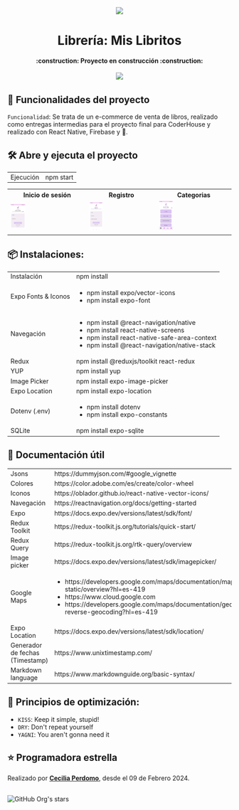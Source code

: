 <p align=center>
    <img 
        src="./assets/MisLibritos.png"
        width="20%"
    >
</p>

<h1 align="center"> Librería: Mis Libritos </h1>

<h4 align="center">
    :construction: Proyecto en construcción :construction:
</h4>

<p align="center">
   <img src="https://img.shields.io/badge/STATUS-EN%20DESAROLLO-green">
</p>

## :hammer: Funcionalidades del proyecto
`Funcionalidad`: Se trata de un e-commerce de venta de libros, realizado como entregas intermedias para el proyecto final para CoderHouse y realizado con React Native, Firebase y 💛.


## 🛠️ Abre y ejecuta el proyecto
<table>
    <tr>
        <td>Ejecución</td>
        <td>npm start</td>
    </tr>
</table>

<table>
    <tr>
        <th>Inicio de sesión</th>
        <th>Registro</th>
        <th>Categorias</th>
    </tr>
    <tr>
        <td><img src="./assets/images/Readme/InicioSesion.jpg" width="20%"></td>
        <td><img src="./assets/images/Readme/Registro.jpg" width="20%"></td>
        <td><img src="./assets/images/Readme/Categorias.jpg" width="20%"></td>
  </tr>
</table>

## 📦 Instalaciones: 
<table>
    <tr>
        <td>Instalación</td>
        <td>npm install</td>
    </tr>
    <tr>
        <td>Expo Fonts & Iconos</td>
        <td>
            <ul>
                <li>npm install expo/vector-icons</li>
                <li>npm install expo-font</li>
            </ul>
        </td>
    </tr>
    <tr>
        <td>Navegación</td>
        <td>
            <ul>
                <li>npm install @react-navigation/native</li>
                <li>npm install react-native-screens </li>
                <li>npm install react-native-safe-area-context</li>
                <li>npm install @react-navigation/native-stack</li>
            </ul>
        </td>
    </tr>
    <tr>
        <td>Redux</td>
        <td>npm install @reduxjs/toolkit react-redux</td>
    </tr>
    <tr>
        <td>YUP</td>
        <td>npm install yup</td>
    </tr>
    <tr>
        <td>Image Picker</td>
        <td>npm install expo-image-picker</td>
    </tr>
    <tr>
        <td>Expo Location</td>
        <td>npm install expo-location</td>
    </tr>
    <tr>
        <td>Dotenv (.env)</td>
        <td>
            <ul>
                <li>npm install dotenv</li>
                <li>npm install expo-constants</li>
            </ul>
        </td>
    </tr>
    <tr>
        <td>SQLite</td>
        <td>npm install expo-sqlite</td>
    </tr>
</table>

## 📃 Documentación útil
<table>
    <tr>
        <td>Jsons</td>
        <td>https://dummyjson.com/#google_vignette</td>
    </tr>
    <tr>
        <td>Colores</td>
        <td>https://color.adobe.com/es/create/color-wheel</td>
    </tr>
    <tr>
        <td>Iconos</td>
        <td>https://oblador.github.io/react-native-vector-icons/</td>
    </tr>
    <tr>
        <td>Navegación</td>
        <td>https://reactnavigation.org/docs/getting-started</td>
    </tr>
    <tr>
        <td>Expo</td>
        <td>https://docs.expo.dev/versions/latest/sdk/font/</td>
    </tr>
    <tr>
        <td>Redux Toolkit</td>
        <td>https://redux-toolkit.js.org/tutorials/quick-start/</td>
    </tr>
     <tr>
        <td>Redux Query</td>
        <td>https://redux-toolkit.js.org/rtk-query/overview</td>
    </tr>
    <tr>
        <td>Image picker</td>
        <td>https://docs.expo.dev/versions/latest/sdk/imagepicker/</td>
    </tr>
    <tr>
        <td>Google Maps</td>
        <td>
            <ul>
                <li>https://developers.google.com/maps/documentation/maps-static/overview?hl=es-419</li>
                <li>https://www.cloud.google.com</li>
                <li>https://developers.google.com/maps/documentation/geocoding/requests-reverse-geocoding?hl=es-419</li>
            </ul>
        </td>
    </tr>
    <tr>
        <td>Expo Location</td>
        <td>https://docs.expo.dev/versions/latest/sdk/location/</td>
    </tr>
    <tr>
        <td>Generador de fechas (Timestamp)</td>
        <td>https://www.unixtimestamp.com/</td>
    </tr>
    <tr>
        <td>Markdown language</td>
        <td>https://www.markdownguide.org/basic-syntax/</td>
    </tr> 
</table>

## 📱 Principios de optimización: 
- `KISS`: Keep it simple, stupid!
- `DRY`: Don't repeat yourself 
- `YAGNI`: You aren't gonna need it

## ⭐ Programadora estrella
Realizado por <a href="https://www.linkedin.com/in/cecilia-perdomo/">**Cecilia Perdomo**</a>, desde el 09 de Febrero 2024. 

##
![GitHub Org's stars](https://img.shields.io/github/stars/camilafernanda?style=social)
